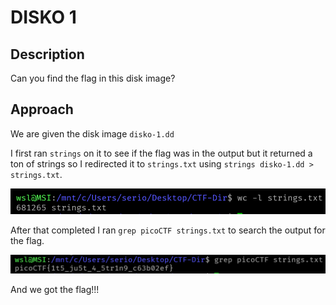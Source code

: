 # DISKO 1

## Description

Can you find the flag in this disk image?

## Approach

We are given the disk image `disko-1.dd`

I first ran `strings` on it to see if the flag was in the output but it returned a ton of strings so I redirected it to `strings.txt` using `strings disko-1.dd > strings.txt`.

![Lines in strings.txt](images/strings.png)

After that completed I ran `grep picoCTF strings.txt` to search the output for the flag.

![Grep output](images/grep.png)

And we got the flag!!!
